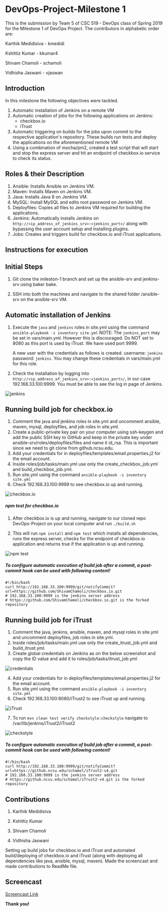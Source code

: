 # DevOps-Project-Milestone 1

This is the submission by Team 5 of CSC 519 - DevOps class of Spring 2019 for the Milestone 1 of DevOps Project. The contributors in alphabetic order are:

Karthik Medidisiva  -   kmedidi

Kshittiz Kumar      -   kkumar4

Shivam Chamoli      -   schamoli

Vidhisha Jaswani    -   vjaswan

## Introduction
In this milestone the following objectives were tackled.

1. Automatic installation of Jenkins on a remote VM
2. Automatic creation of jobs for the following applications on Jenkins:
    - checkbox.io
    - iTrust
3. Automatic triggering on builds for the jobs upon commit to the respective application's repository. These builds run tests and deploy the applications on the aforementioned remote VM
4. Using a combination of mocha/pm2, created a test script that will start and stop the express server and hit an endpoint of checkbox.io service to check its status. 

## Roles & their Description

1. Ansible: Installs Ansible on Jenkins VM.
2. Maven: Installs Maven on Jenkins VM.
3. Java: Installs Java 8 on Jenkins VM.
4. MySQL: Install MySQL and edits root password on Jenkins VM.
5. Deployfiles: Copies all files to Jenkins VM required for building the applications.
6. Jenkins: Automatically installs Jenkins on ```http://<ip_address_of_jenkins_srv>:<jenkins_port>/``` along with bypassing the user account setup and installing plugins.
7. Jobs: Creates and triggers build for checkbox.io and iTrust applications.


## Instructions for execution

## Initial Steps

1. Git clone the mileston-1 branch and set up the ansible-srv and jenkins-srv using baker bake.

2. SSH into both the machines and navigate to the shared folder /ansible-srv on the ansible-srv VM.

## Automatic installation of Jenkins

1. Execute the ```java``` and ```jenkins``` roles in site.yml using the command ```ansible-playbook -i inventory site.yml```
   NOTE:
   The ```jenkins_port``` may be set in vars/main.yml. However this is discouraged. Do NOT set to 8080 as this port is used by  iTrust. We have used port 9999.
   
   A new user with the credentials as follows is created. username: ```jenkins``` password: ```jenkins```. You may change these credentials in vars/main.yml for this role.

2. Check the installation by logging into ```http://<ip_address_of_jenkins_srv>:<jenkins_port>/```, in our case 192.168.33.100:9999. You must be able to see the log in page of Jenkins.

![jenkins](results/jenkins.png)  

## Running build job for checkbox.io

1. Comment the java and jenkins roles in site.yml and uncomment ansible, maven, mysql, deployfiles, and job roles in site.yml.
2. Create a public-private key pair on your computer using ssh-keygen and add the public SSH key to GitHub and keep in the private key under ansible-srv/roles/deployfiles/files and name it id_rsa. This is important since we need to git clone from github.ncsu.edu.
3. Add your credentials for in deployfiles/templates/email.properties.j2 for the email account.
4. Inside roles/job/tasks/main.yml use only the create_checkbox_job.yml and build_checkbox_job.yml.
5. Run site.yml using the command ```ansible-playbook -i inventory site.yml```
6. Check 192.168.33.100:9999 to see checkbox.io up and running.

![checkbox.io](results/checkbox.io.png)  

##### npm test for checkbox.io

1. After checkbox.io is up and running, navigate to our cloned repo DevOps-Project on your local computer and run ```./build.sh```

2. This will run ```npm install``` and ```npm test``` which installs all dependencies, runs the express server, checks for the endpoint of checkbox.io application and returns true if the application is up and running.


![npm test](results/npmtest.png)  
##### To configure automatic execution of build job after a commit, a post-commit hook can be used with following content!
```
#!/bin/bash
curl http://192.168.33.100:9999/git/notifyCommit?url=https://github.com/ShivamChamoli/checkbox.io.git
# 192.168.33.100:9999 is the jenkins server address
# https://github.com/ShivamChamoli/checkbox.io.git is the forked repository
```
## Running build job for iTrust

1. Comment the java, jenkins, ansible, maven, and mysql roles in site.yml and uncomment deployfiles,  job roles in site.yml.
2. Inside roles/job/tasks/main.yml use only the create_itrust_job.yml and build_itrust.yml.
3. Create global credentials on Jenkins as on the below screenshot and copy the ID value and add it to roles/job/tasks/itrust_job.yml

![credentials](results/credentials.png)  

4. Add your credentials for in deployfiles/templates/email.properties.j2 for the email account.
5. Run site.yml using the command ```ansible-playbook -i inventory site.yml```
6. Check 192.168.33.100:8080/iTrust2 to see iTrust up and running.

![iTrust](results/iTrust.png)  

7. To run ```mvn clean test verify checkstyle:checkstyle``` navigate to /var/lib/jenkins/iTrust2/iTrust2

![checkstyle](results/checkstyle.png)  


##### To configure automatic execution of build job after a commit, a post-commit hook can be used with following content!
```
#!/bin/bash
curl http://192.168.33.100:9999/git/notifyCommit?url=https://github.ncsu.edu/schamol/iTrust2-v4.git
# 192.168.33.100:9999 is the jenkins server address
# https://github.ncsu.edu/schamol/iTrust2-v4.git is the forked repository
```


## Contributions

1. Karthik Medidisiva

2. Kshittiz Kumar   

3. Shivam Chamoli 

4. Vidhisha Jaswani

Setting up build jobs for checkbox.io and iTrust and automated build/deploying of checkbox.io and iTrust (along with deploying all dependencies like java, ansible, mysql, maven). Made the screencast and made contributions to ReadMe file.

## Screencast
[Screencast Link]()

**Thank you!**
